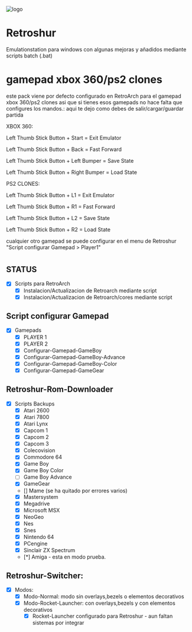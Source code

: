 ![logo](https://s25.postimg.org/ukndgc5bz/screenshot_37.png)

# Retroshur
Emulationstation para windows con algunas mejoras y añadidos mediante scripts batch (.bat)

# gamepad xbox 360/ps2 clones
este pack viene por defecto configurado en RetroArch para el gamepad xbox 360/ps2 clones asi que si tienes esos gamepads no hace falta que configures los mandos.: aqui te dejo como debes de salir/cargar/guardar partida
 
 XBOX 360:
 
 
Left Thumb Stick Button + Start = Exit Emulator


Left Thumb Stick Button + Back = Fast Forward


Left Thumb Stick Button + Left Bumper = Save State


Left Thumb Stick Button + Right Bumper = Load State


PS2 CLONES:


Left Thumb Stick Button + L1 = Exit Emulator


Left Thumb Stick Button + R1 = Fast Forward


Left Thumb Stick Button + L2 = Save State


Left Thumb Stick Button + R2 = Load State



cualquier otro gamepad se puede configurar en el menu de Retroshur "Script configurar Gamepad > Player1"
#
## STATUS
- [x] Scripts para RetroArch
	- [x] Instalacion/Actualizacion de Retroarch mediante script
	- [x] Instalacion/Actualizacion de Retroarch/cores mediante script
## Script configurar Gamepad
- [x] Gamepads
	- [x] PLAYER 1
	- [x] PLAYER 2
	- [x] Configurar-Gamepad-GameBoy
	- [x] Configurar-Gamepad-GameBoy-Advance
	- [x] Configurar-Gamepad-GameBoy-Color
	- [x] Configurar-Gamepad-GameGear
## Retroshur-Rom-Downloader
- [x] Scripts Backups
	- [x] Atari 2600
	- [x] Atari 7800
	- [x] Atari Lynx
	- [x] Capcom 1
	- [x] Capcom 2 
	- [x] Capcom 3
	- [x] Colecovision
	- [x] Commodore 64
	- [x] Game Boy
	- [x] Game Boy Color
	- [ ] Game Boy Advance
	- [x] GameGear
	- [] Mame (se ha quitado por errores varios)
	- [x] Mastersystem
	- [x] Megadrive
	- [x] Microsoft MSX
	- [x] NeoGeo
	- [x] Nes
	- [x] Snes
	- [x] Nintendo 64
	- [x] PCengine
	- [x] Sinclair ZX Spectrum
	- [*] Amiga - esta en modo prueba.
## Retroshur-Switcher:
- [x] Modos:
	- [x] Modo-Normal: modo sin overlays,bezels o elementos decorativos
	- [x] Modo-Rocket-Launcher: con overlays,bezels y con elementos decorativos
		- [x] Rocket-Launcher configurado para Retroshur - aun faltan sistemas por integrar
